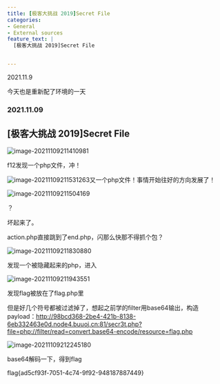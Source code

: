 ```yaml
---
title: [极客大挑战 2019]Secret File
categories:
- General
- External sources
feature_text: |
  [极客大挑战 2019]Secret File


---
```




2021.11.9

今天也是重新配了环境的一天



<!-- more -->

### 2021.11.09

## [极客大挑战 2019]Secret File

![image-20211109211410981](C:\Users\PHY\AppData\Roaming\Typora\typora-user-images\image-20211109211410981.png)

f12发现一个php文件，冲！

![image-20211109211531263](C:\Users\PHY\AppData\Roaming\Typora\typora-user-images\image-20211109211531263.png)又一个php文件！事情开始往好的方向发展了！

![image-20211109211504169](C:\Users\PHY\AppData\Roaming\Typora\typora-user-images\image-20211109211504169.png)

？

坏起来了。

action.php直接跳到了end.php，闪那么快那不得抓个包？

![image-20211109211830880](C:\Users\PHY\AppData\Roaming\Typora\typora-user-images\image-20211109211830880.png)

发现一个被隐藏起来的php，进入

![image-20211109211943551](C:\Users\PHY\AppData\Roaming\Typora\typora-user-images\image-20211109211943551.png)

发现flag被放在了flag.php里

但是好几个符号都被过滤掉了，想起之前学的filter用base64输出，构造payload：http://98bcd368-2be4-421b-8138-6eb332463e0d.node4.buuoj.cn:81/secr3t.php?file=php://filter/read=convert.base64-encode/resource=flag.php

![image-20211109212245180](C:\Users\PHY\AppData\Roaming\Typora\typora-user-images\image-20211109212245180.png)

base64解码一下，得到flag

flag{ad5cf93f-7051-4c74-9f92-948187887449}